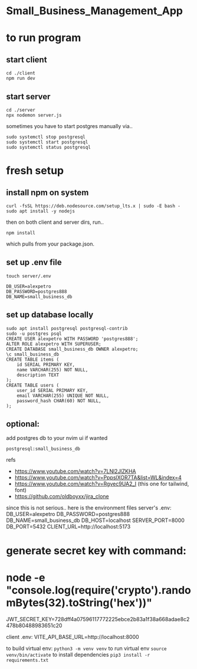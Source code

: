# Small_Business_Management_App



# to run program
## start client
  ```
  cd ./client
  npm run dev
  ```
## start server
  ```
  cd ./server
  npx nodemon server.js
  ```

sometimes you have to start postgres manually via..
```
sudo systemctl stop postgresql
sudo systemctl start postgresql
sudo systemctl status postgresql
```


# fresh setup
## install npm on system
  ```
  curl -fsSL https://deb.nodesource.com/setup_lts.x | sudo -E bash -
  sudo apt install -y nodejs
  ```
then on both client and server dirs, run..
  ```
  npm install
  ```
which pulls from your package.json. 
## set up .env file
  ```
  touch server/.env
  ```
  ```.env
  DB_USER=alexpetro
  DB_PASSWORD=postgres888
  DB_NAME=small_business_db
  ```

## set up database locally
```
sudo apt install postgresql postgresql-contrib
sudo -u postgres psql
CREATE USER alexpetro WITH PASSWORD 'postgres888';
ALTER ROLE alexpetro WITH SUPERUSER;
CREATE DATABASE small_business_db OWNER alexpetro;
\c small_business_db
CREATE TABLE items (
    id SERIAL PRIMARY KEY,
    name VARCHAR(255) NOT NULL,
    description TEXT
);
CREATE TABLE users (
    user_id SERIAL PRIMARY KEY,
    email VARCHAR(255) UNIQUE NOT NULL,
    password_hash CHAR(60) NOT NULL,
);
```
## optional:
add postgres db to your nvim ui if wanted
  ```
  postgresql:small_business_db
  ```




refs
* https://www.youtube.com/watch?v=7LNl2JlZKHA
* https://www.youtube.com/watch?v=PppslXOR7TA&list=WL&index=4
* https://www.youtube.com/watch?v=Rgvec9UA2_I (this one for tailwind, font)
* https://github.com/oldboyxx/jira_clone  



since this is not serious.. here is the environment files
server's .env:
  DB_USER=alexpetro
  DB_PASSWORD=postgres888
  DB_NAME=small_business_db
  DB_HOST=localhost
  SERVER_PORT=8000
  DB_PORT=5432
  CLIENT_URL=http://localhost:5173
  # generate secret key with command:
  # node -e "console.log(require('crypto').randomBytes(32).toString('hex'))"
  JWT_SECRET_KEY=728dff4a07596117772225ebce2b83a1f38a668adae8c2478b80488983651c20

client .env:
  VITE_API_BASE_URL=http://localhost:8000







to build virtual env:
  `python3 -m venv venv`
to run virtual env
  `source venv/bin/activate`
to install dependencies
  `pip3 install -r requirements.txt`
